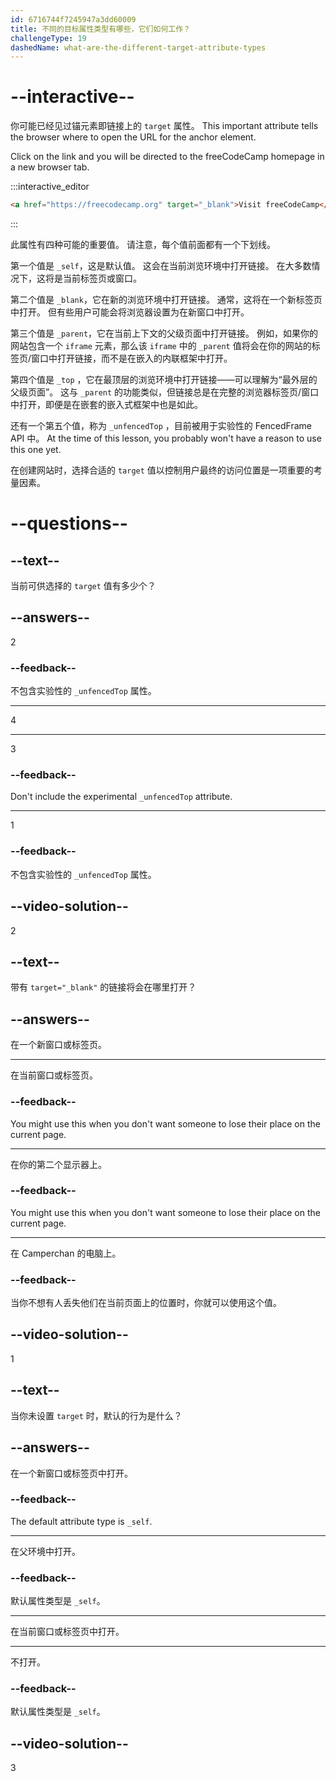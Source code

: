 ```yaml
---
id: 6716744f7245947a3dd60009
title: 不同的目标属性类型有哪些，它们如何工作？
challengeType: 19
dashedName: what-are-the-different-target-attribute-types
---
```


# --interactive--

你可能已经见过锚元素即链接上的 `target` 属性。 This important attribute tells the browser where to open the URL for the anchor element.

Click on the link and you will be directed to the freeCodeCamp homepage in a new browser tab.

:::interactive_editor

```html
<a href="https://freecodecamp.org" target="_blank">Visit freeCodeCamp</a>
```

:::

此属性有四种可能的重要值。 请注意，每个值前面都有一个下划线。

第一个值是 `_self`，这是默认值。 这会在当前浏览环境中打开链接。 在大多数情况下，这将是当前标签页或窗口。

第二个值是 `_blank`，它在新的浏览环境中打开链接。 通常，这将在一个新标签页中打开。 但有些用户可能会将浏览器设置为在新窗口中打开。

第三个值是 `_parent`，它在当前上下文的父级页面中打开链接。 例如，如果你的网站包含一个 `iframe` 元素，那么该 `iframe` 中的 `_parent` 值将会在你的网站的标签页/窗口中打开链接，而不是在嵌入的内联框架中打开。

第四个值是 `_top` ，它在最顶层的浏览环境中打开链接——可以理解为“最外层的父级页面”。 这与 `_parent` 的功能类似，但链接总是在完整的浏览器标签页/窗口中打开，即便是在嵌套的嵌入式框架中也是如此。

还有一个第五个值，称为 `_unfencedTop` ，目前被用于实验性的 FencedFrame API 中。 At the time of this lesson, you probably won't have a reason to use this one yet.

在创建网站时，选择合适的 `target` 值以控制用户最终的访问位置是一项重要的考量因素。

# --questions--

## --text--

当前可供选择的 `target` 值有多少个？

## --answers--

2

### --feedback--

不包含实验性的 `_unfencedTop` 属性。

---

4

---

3

### --feedback--

Don't include the experimental `_unfencedTop` attribute.

---

1

### --feedback--

不包含实验性的 `_unfencedTop` 属性。

## --video-solution--

2

## --text--

带有 `target="_blank"` 的链接将会在哪里打开？

## --answers--

在一个新窗口或标签页。

---

在当前窗口或标签页。

### --feedback--

You might use this when you don't want someone to lose their place on the current page.

---

在你的第二个显示器上。

### --feedback--

You might use this when you don't want someone to lose their place on the current page.

---

在 Camperchan 的电脑上。

### --feedback--

当你不想有人丢失他们在当前页面上的位置时，你就可以使用这个值。

## --video-solution--

1

## --text--

当你未设置 `target` 时，默认的行为是什么？

## --answers--

在一个新窗口或标签页中打开。

### --feedback--

The default attribute type is `_self`.

---

在父环境中打开。

### --feedback--

默认属性类型是 `_self`。

---

在当前窗口或标签页中打开。

---

不打开。

### --feedback--

默认属性类型是 `_self`。

## --video-solution--

3
